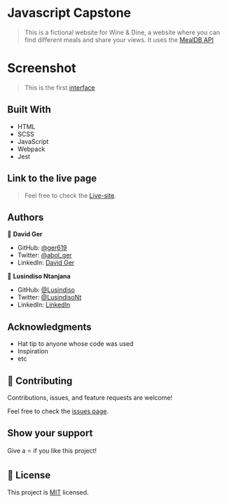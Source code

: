 # Javascript Capstone

> This is a fictional website for Wine & Dine, a website where you can find different meals and share your views. It uses the  [MealDB API](https://www.themealdb.com/api.php)

# Screenshot

> This is the first [interface](./screenshot.png)

## Built With

- HTML
- SCSS
- JavaScript
- Webpack
- Jest

## Link to the live page

> Feel free to check the [Live-site]().

## Authors

👤 **David Ger**

- GitHub: [@ger619](https://github.com/ger619)
- Twitter: [@abol_ger](https://twitter.com/ger_abol)
- LinkedIn: [David Ger](https://www.linkedin.com/in/david-ger-426b4576/)

👤 **Lusindiso Ntanjana**

- GitHub: [@Lusindiso](https://github.com/Lusindiso)
- Twitter: [@LusindisoNt](https://twitter.com/LusindisoNt)
- LinkedIn: [LinkedIn](https://www.linkedin.com/in/lusindisontanjana/)

## Acknowledgments

- Hat tip to anyone whose code was used
- Inspiration
- etc

## 🤝 Contributing

Contributions, issues, and feature requests are welcome!

Feel free to check the [issues page](../../issues/).

## Show your support

Give a ⭐️ if you like this project!

## 📝 License

This project is [MIT](./MIT.md) licensed.

